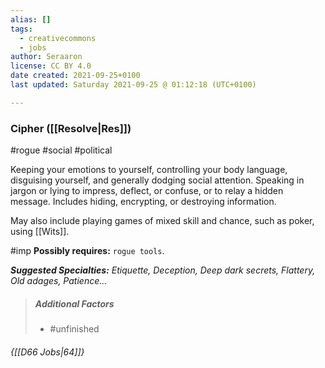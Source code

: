 ```yaml
---
alias: []
tags:
  - creativecommons
  - jobs
author: Seraaron
license: CC BY 4.0
date created: 2021-09-25+0100
last updated: Saturday 2021-09-25 @ 01:12:18 (UTC+0100)

---
```


### Cipher ([[Resolve|Res]])

#rogue #social #political 

Keeping your emotions to yourself, controlling your body language, disguising yourself, and generally dodging social attention. Speaking in jargon or lying to impress, deflect, or confuse, or to relay a hidden message. Includes hiding, encrypting, or destroying information.

May also include playing games of mixed skill and chance, such as poker, using [[Wits]].

#imp **Possibly requires:** `rogue tools`.

_**Suggested Specialties:** Etiquette, Deception, Deep dark secrets, Flattery, Old adages, Patience…_

> ##### Additional Factors
>
> -   #unfinished

###### {[[D66 Jobs|64]]}
